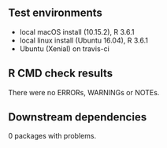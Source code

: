 ## Test environments
* local macOS install (10.15.2), R 3.6.1
* local linux install (Ubuntu 16.04), R 3.6.1
* Ubuntu (Xenial) on travis-ci

## R CMD check results
There were no ERRORs, WARNINGs or NOTEs.

## Downstream dependencies
0 packages with problems.
